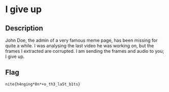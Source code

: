 # I give up

## Description

John Doe, the admin of a very famous meme page, has been missing for quite a while. I was analysing the last video he was working on, but the frames I extracted are corrupted. I am sending the frames and audio to you; I give up.

## Flag

`nite{h4nging*0n*+o_th3_la5t_b1ts}`
